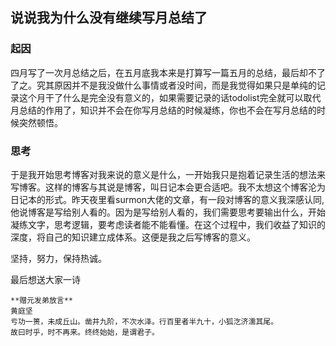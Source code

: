 ## 说说我为什么没有继续写月总结了

### 起因

四月写了一次月总结之后，在五月底我本来是打算写一篇五月的总结，最后却不了了之。究其原因并不是我没做什么事情或者没时间，而是我觉得如果只是单纯的记录这个月干了什么是完全没有意义的，如果需要记录的话todolist完全就可以取代月总结的作用了，知识并不会在你写月总结的时候凝练，你也不会在写月总结的时候突然顿悟。

### 思考

于是我开始思考博客对我来说的意义是什么，一开始我只是抱着记录生活的想法来写博客。这样的博客与其说是博客，叫日记本会更合适吧。我不太想这个博客沦为日记本的形式。昨天夜里看surmon大佬的文章，有一段对博客的意义我深感认同,他说博客是写给别人看的。因为是写给别人看的，我们需要思考要输出什么，开始凝练文字，思考逻辑，要考虑读者能不能看懂。在这个过程中，我们收益了知识的深度，将自己的知识建立成体系。这便是我之后写博客的意义。

坚持，努力，保持热诚。

最后想送大家一诗 



```
**赠元发弟放言**
黄庭坚
亏功一篑，未成丘山。凿井九阶，不次水泽。行百里者半九十，小狐汔济濡其尾。
故曰时乎，时不再来。终终始始，是谓君子。
```

